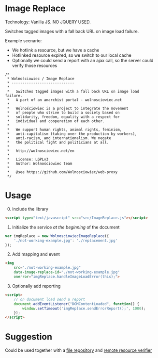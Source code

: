 Image Replace
=============

Technology: Vanilla JS. NO JQUERY USED.

Switches tagged images with a fall back URL on image load failure.

Example scenario:
- We hotlink a resource, but we have a cache
- Hotlinked resource expired, so we switch to our local cache
- Optionally we could send a report with an ajax call, so the server could verify those resources

```
/*
 * Wolnościowiec / Image Replace
 * -----------------------------
 *
 *   Switches tagged images with a fall back URL on image load failure.
 *   A part of an anarchist portal - wolnosciowiec.net
 *
 *   Wolnościowiec is a project to integrate the movement
 *   of people who strive to build a society based on
 *   solidarity, freedom, equality with a respect for
 *   individual and cooperation of each other.
 *
 *   We support human rights, animal rights, feminism,
 *   anti-capitalism (taking over the production by workers),
 *   anti-racism, and internationalism. We negate
 *   the political fight and politicians at all.
 *
 *   http://wolnosciowiec.net/en
 *
 *   License: LGPLv3
 *   Author: Wolnościowiec team
 *   
 *   @see https://github.com/Wolnosciowiec/web-proxy
 */
 ```

Usage
=====

0. Include the library

```html
<script type="text/javascript" src="src/ImageReplace.js"></script>
```

1. Initialize the service *at the beginning* of the document

```js
var imgReplace = new WolnosciowiecImageReplace({
    './not-working-example.jpg': './replacement.jpg'
});
```

2. Add mapping and event

```html
<img
    src="./not-working-example.jpg"
    data-image-replace-id="./not-working-example.jpg"
    onerror="imgReplace.handleImageLoadError(this);">
```

3. Optionally add reporting

```html
<script>
    // on document load send a report
    document.addEventListener("DOMContentLoaded", function() {
        window.setTimeout('imgReplace.sendErrorReport();', 1000);
    });
</script>
```

Suggestion
==========

Could be used together with a [file repository](https://github.com/Wolnosciowiec/image-repository) and [remote resource verifier](https://github.com/Wolnosciowiec/remote-resource-verifier)